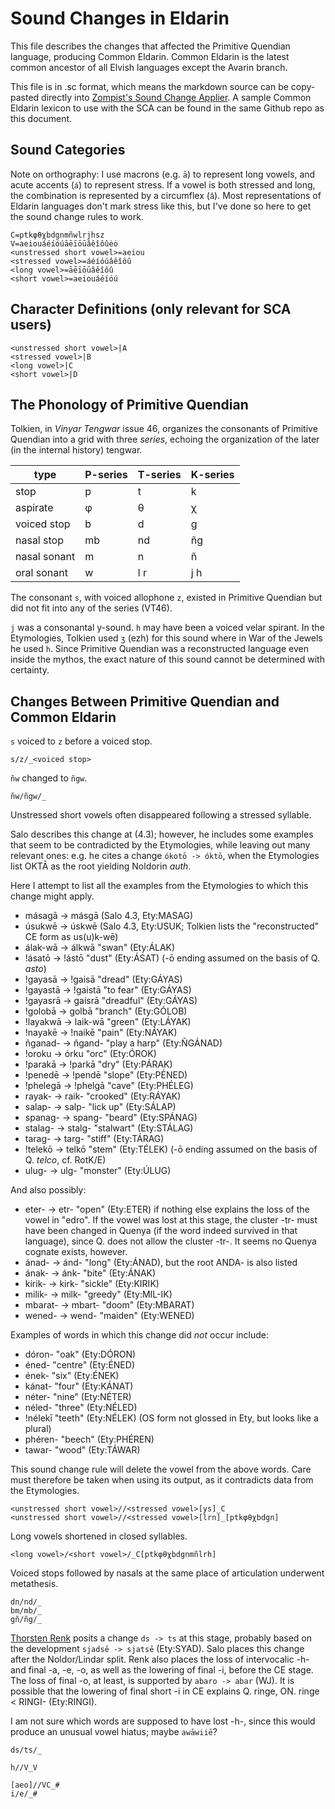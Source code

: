 # Sound Changes in Eldarin

This file describes the changes that affected the Primitive Quendian language, producing Common Eldarin. Common Eldarin is the latest common ancestor of all Elvish languages except the Avarin branch.

This file is in .sc format, which means the markdown source can be copy-pasted directly into [Zompist's Sound Change Applier](http://zompist.com/sca2). A sample Common Eldarin lexicon to use with the SCA can be found in the same Github repo as this document.

## Sound Categories

Note on orthography: I use macrons (e.g. `ā`) to represent long vowels, and acute accents (`á`) to represent stress. If a vowel is both stressed and long, the combination is represented by a circumflex (`â`). Most representations of Eldarin languages don't mark stress like this, but I've done so here to get the sound change rules to work.

```code
C=ptkφθχbdgnmñwlrjhsz
V=aeiouáéíóúāēīōūâêîôûėȯ
<unstressed short vowel>=aeiou
<stressed vowel>=áéíóúâêîôû
<long vowel>=āēīōūâêîôû
<short vowel>=aeiouáéíóú
```

## Character Definitions (only relevant for SCA users)

```code
<unstressed short vowel>|A
<stressed vowel>|B
<long vowel>|C
<short vowel>|D
```

## The Phonology of Primitive Quendian

Tolkien, in _Vinyar Tengwar_ issue 46, organizes the consonants of Primitive Quendian into a grid with three _series_, echoing the organization of the later (in the internal history) tengwar.

type         | P-series | T-series | K-series
------------ | -------- | -------- | --------
stop         | p        | t        | k
aspirate     | φ        | θ        | χ
voiced stop  | b        | d        | g
nasal stop   | mb       | nd       | ñg
nasal sonant | m        | n        | ñ
oral sonant  | w        | l r      | j h

The consonant `s`, with voiced allophone `z`, existed in Primitive Quendian but did not fit into any of the series (VT46).

`j` was a consonantal y-sound. `h` may have been a voiced velar spirant. In the Etymologies, Tolkien used `ʒ` (ezh) for this sound where in War of the Jewels he used `h`. Since Primitive Quendian was a reconstructed language even inside the mythos, the exact nature of this sound cannot be determined with certainty.


## Changes Between Primitive Quendian and Common Eldarin

`s` voiced to `z` before a voiced stop.

```code
s/z/_<voiced stop>
```

`ñw` changed to `ñgw`.

```code
ñw/ñgw/_
```

Unstressed short vowels often disappeared following a stressed syllable.

Salo describes this change at (4.3); however, he includes some examples that seem to be contradicted by the Etymologies, while leaving out many relevant ones: e.g. he cites a change `ókotō -> óktō`, when the Etymologies list OKTĀ as the root yielding Noldorin _auth_.

Here I attempt to list all the examples from the Etymologies to which this change might apply.

- másagā -> másgā (Salo 4.3, Ety:MASAG)
- úsukwē -> úskwē (Salo 4.3, Ety:USUK; Tolkien lists the "reconstructed" CE form as us(u)k-wē)
- álak-wā -> álkwā "swan" (Ety:ÁLAK)
- !ásatō -> !ástō "dust" (Ety:ÁSAT) (-ō ending assumed on the basis of Q. _asto_)
- !gayasā -> !gaisā "dread" (Ety:GÁYAS)
- !gayastā -> !gaistā "to fear" (Ety:GÁYAS)
- !gayasrā -> gaisrā "dreadful" (Ety:GÁYAS)
- !golobā -> golbā "branch" (Ety:GÓLOB)
- !layakwā -> laik-wā "green" (Ety:LÁYAK)
- !nayakē -> !naikē "pain" (Ety:NÁYAK)
- ñganad- -> ñgand- "play a harp" (Ety:ÑGÁNAD)
- !oroku -> órku "orc" (Ety:ÓROK)
- !parakā -> !parkā "dry" (Ety:PÁRAK)
- !penedē -> !pendē "slope" (Ety:PÉNED)
- !phelegā -> !phelgā "cave" (Ety:PHÉLEG)
- rayak- -> raik- "crooked" (Ety:RÁYAK)
- salap- -> salp- "lick up" (Ety:SÁLAP)
- spanag- -> spang- "beard" (Ety:SPÁNAG)
- stalag- -> stalg- "stalwart" (Ety:STÁLAG)
- tarag- -> targ- "stiff" (Ety:TÁRAG)
- !telekō -> telkō "stem" (Ety:TÉLEK) (-ō ending assumed on the basis of Q. _telco_, cf. RotK/E)
- ulug- -> ulg- "monster" (Ety:ÚLUG)

And also possibly:

- eter- -> etr- "open" (Ety:ETER) if nothing else explains the loss of the vowel in "edro". If the vowel was lost at this stage, the cluster -tr- must have been changed in Quenya (if the word indeed survived in that language), since Q. does not allow the cluster -tr-. It seems no Quenya cognate exists, however.
- ánad- -> ánd- "long" (Ety:ÁNAD), but the root ANDA- is also listed
- ának- -> ánk- "bite" (Ety:ÁNAK)
- kirik- -> kirk- "sickle" (Ety:KIRIK)
- milik- -> milk- "greedy" (Ety:MIL-IK)
- mbarat- -> mbart- "doom" (Ety:MBARAT)
- wened- -> wend- "maiden" (Ety:WENED)

Examples of words in which this change did *not* occur include:

- dóron- "oak" (Ety:DÓRON)
- éned- "centre" (Ety:ÉNED)
- ének- "six" (Ety:ÉNEK)
- kánat- "four" (Ety:KÁNAT)
- néter- "nine" (Ety:NÉTER)
- néled- "three" (Ety:NÉLED)
- !nélekī "teeth" (Ety:NÉLEK) (OS form not glossed in Ety, but looks like a plural)
- phéren- "beech" (Ety:PHÉREN)
- tawar- "wood" (Ety:TÁWAR)

This sound change rule will delete the vowel from the above words. Care must therefore be taken when using its output, as it contradicts data from the Etymologies.

```code
<unstressed short vowel>//<stressed vowel>[ys]_C
<unstressed short vowel>//<stressed vowel>[lrn]_[ptkφθχbdgn]
```

Long vowels shortened in closed syllables.

```code
<long vowel>/<short vowel>/_C[ptkφθχbdgnmñlrh]
```

Voiced stops followed by nasals at the same place of articulation underwent metathesis.

```code
dn/nd/_
bm/mb/_
gñ/ñg/_
```
[Thorsten  Renk](http://www.science-and-fiction.org/elvish/rogue.html) posits a change `ds -> ts` at this stage, probably based on the development `sjadsē -> sjatsē` (Ety:SYAD). Salo places this change after the Noldor/Lindar split. Renk also places the loss of intervocalic -h- and final -a, -e, -o, as well as the lowering of final -i, before the CE stage. The loss of final -o, at least, is supported by `abaro -> abar` (WJ). It is possible that the lowering of final short -i in CE explains Q. ringe, ON. ringe < RINGI- (Ety:RINGI).

I am not sure which words are supposed to have lost -h-, since this would produce an unusual vowel hiatus; maybe `awāwiiē`?

```code
ds/ts/_
```

```code
h//V_V
```

```code
[aeo]//VC_#
i/e/_#
```
